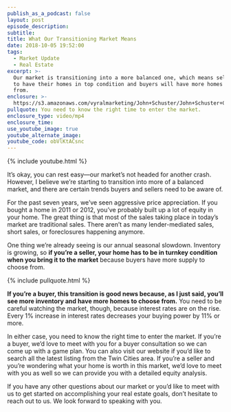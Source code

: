 ```yaml
---
publish_as_a_podcast: false
layout: post
episode_description:
subtitle:
title: What Our Transitioning Market Means
date: 2018-10-05 19:52:00
tags:
  - Market Update
  - Real Estate
excerpt: >-
  Our market is transitioning into a more balanced one, which means sellers need
  to have their homes in top condition and buyers will have more homes to choose
  from.
enclosure: >-
  https://s3.amazonaws.com/vyralmarketing/John+Schuster/John+Schuster+Group-+Market+Update.mp4
pullquote: You need to know the right time to enter the market.
enclosure_type: video/mp4
enclosure_time:
use_youtube_image: true
youtube_alternate_image:
youtube_code: obVlKtACsnc
---
```


{% include youtube.html %}

It’s okay, you can rest easy—our market’s not headed for another crash. However, I believe we’re starting to transition into more of a balanced market, and there are certain trends buyers and sellers need to be aware of.

For the past seven years, we’ve seen aggressive price appreciation. If you bought a home in 2011 or 2012, you’ve probably built up a lot of equity in your home. The great thing is that most of the sales taking place in today’s market are traditional sales. There aren’t as many lender-mediated sales, short sales, or foreclosures happening anymore.

One thing we’re already seeing is our annual seasonal slowdown. Inventory is growing, so **if you’re a seller, your home has to be in turnkey condition when you bring it to the market** because buyers have more supply to choose from.

{% include pullquote.html %}

**If you’re a buyer, this transition is good news because, as I just said, you’ll see more inventory and have more homes to choose from.** You need to be careful watching the market, though, because interest rates are on the rise. Every 1% increase in interest rates decreases your buying power by 11% or more.

In either case, you need to know the right time to enter the market. If you’re a buyer, we’d love to meet with you for a buyer consultation so we can come up with a game plan. You can also visit our website if you’d like to search all the latest listing from the Twin Cities area. If you’re a seller and you’re wondering what your home is worth in this market, we’d love to meet with you as well so we can provide you with a detailed equity analysis.

If you have any other questions about our market or you’d like to meet with us to get started on accomplishing your real estate goals, don’t hesitate to reach out to us. We look forward to speaking with you.